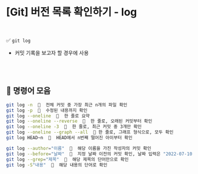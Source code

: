 # [Git] 버전 목록 확인하기 - log

<br>

✅ `git log`
<br>

- 커밋 기록을 보고자 할 경우에 사용

<br>

<br>

## 📗 명령어 모음

```sh
git log -n  🔸  전체 커밋 중 가장 최근 n개의 파일 확인
git log -p  🔸  수정된 내용까지 확인
git log --oneline  🔸  한 줄로 요약
git log --oneline --reverse  🔸  한 줄로, 오래된 커밋부터 확인
git log --oneline -3  🔸  한 줄로, 최근 커밋 중 3개만 확인
git log --oneline --graph --all  🔸 한 줄로, 그래프 형식으로, 모두 확인
git log HEAD~n  🔸  HEAD에서 n번째 떨어진 아이부터 확인

```

```sh
git log --author="이름"  🔸  해당 이름을 가진 작성자의 커밋 확인
git log --before="날짜"  🔸  지정 날짜 이전의 커밋 확인, 날짜 입력은 "2022-07-10" 이렇게 사용
git log --grep="제목"  🔸  해당 제목의 단어만으로 확인
git log -S"내용"  🔸  해당 내용의 단어로 확인
```
